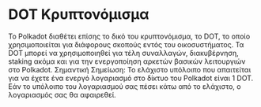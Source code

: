 # DOT Κρυπτονόμισμα

Το Polkadot διαθέτει επίσης το δικό του κρυπτονόμισμα, το DOT, το οποίο χρησιμοποιείται για διάφορους σκοπούς εντός του οικοσυστήματος.
Τα DOT μπορεί να χρησιμοποιηθεί για τέλη συναλλαγών, διακυβέρνηση, staking ακόμα και για την ενεργοποίηση αρκετών βασικών λειτουργιών στο Polkadot.
Σημαντική Σημείωση: Το ελάχιστο υπόλοιπο που απαιτείται για να έχετε ένα ενεργό λογαριασμό στο δίκτυο του Polkadot είναι 1 DOT. Εάν το υπόλοιπο του λογαριασμού σας πέσει κάτω από το ελάχιστο, ο λογαριασμός σας θα αφαιρεθεί.
